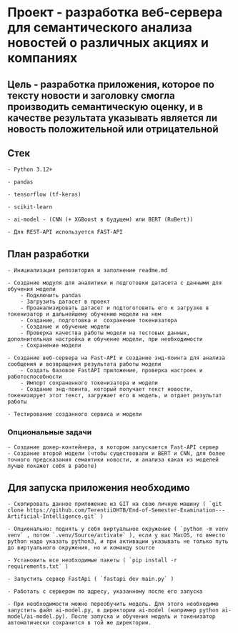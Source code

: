 # Проект - разработка веб-сервера для семантического анализа новостей о различных акциях и компаниях

## Цель - разработка приложения, которое по тексту новости и заголовку смогла производить семантическую оценку, и в качестве результата указывать является ли новость положительной или отрицательной

## Стек  

    - Python 3.12+

    - pandas

    - tensorflow (tf-keras)

    - scikit-learn

    - ai-model - (CNN (+ XGBoost в будущем) или BERT (RuBert))

    - Для REST-API используется FAST-API

## План разработки

    - Инициализация репозитория и заполнение readme.md

    - Создание модуля для аналитики и подготовки датасета с данными для обучения модели
        - Подключить pandas
        - Загрузить датасет в проект
        - Проанализировать датасет и подтоготовить его к загрузке в токенизатор и дальнейшему обучению модели на нем
        - Создание, подготовка и  сохранение токенизатора
        - Создание и обучение модели
        - Проверка качества работы модели на тестовых данных, дополнительная настройка и обучение модели, при необходимости
        - Сохранение модели

    - Создание веб-сервера на Fast-API и создание энд-поинта для анализа сообщения и возвращения результата работы модели
        - Создать базовое FastAPI приложение, проверка настроек и работоспособности
        - Импорт сохраненного токенизатора и модели
        - Создание энд-поинта, который получает текст новости, токенизирует этот текст, загружает его в модель, и отдает результат работы

    - Тестирование созданного сервиса и модели

### Опциональные задачи  

    - Создание докер-контейнера, в котором запускается Fast-API сервер
    - Создание второй модели (чтобы существовали и BERT и CNN, для более точного предсказания семантики новости, и анализа какая из моделей лучше покажет себя в работе)

## Для запуска приложения необходимо

    - Скопировать данное приложение из GIT на свою личную машину ( `git clone https://github.com/TerentiiDHTB/End-of-Semester-Examination---Artificial-Intelligence.git` )

    - Опционально: поднять у себя виртуальное окружение ( `python -m venv venv` , потом `.venv/Source/activate` ), если у вас MacOS, то вместо python надо указать python3, и при активации указывать не только путь до виртуального окружения, но и команду source

    - Установить все необходимые пакеты ( `pip install -r requirements.txt` )

    - Запустить сервер FastApi ( `fastapi dev main.py` )

    - Работать с сервером по адресу, указанному после его запуска

    - При необходимости можно переобучить модель. Для этого необходимо запустить файл ai-model.py, в директории ai-model (например python ai-model/ai-model.py). После запуска и обучения модель и токенизатор автоматически сохранится в той же директории.
